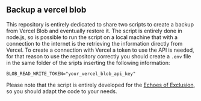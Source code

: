## Backup a vercel blob
This repository is entirely dedicated to share two scripts to create a backup from Vercel Blob and eventually restore it.
The script is entirely done in node.js, so is possible to run the script on a local machine that with a connection to the internet is the retrieving the information directly from Vercel.
To create a connection with Vercel a token to use the API is needed, for that reason to use the repository correctly you should create a `.env` file in the same folder of the sripts inserting the following information:
```
BLOB_READ_WRITE_TOKEN="your_vercel_blob_api_key"
```

Please note that the script is entirely developed for the [Echoes of Exclusion](https://github.com/zumatt/maind-echoes-of-exclusion), so you should adapt the code to your needs.
